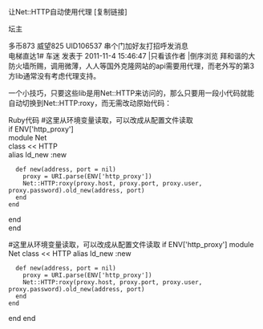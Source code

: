 让Net::HTTP自动使用代理 [复制链接]
 
坛主

多币873 威望825 UID106537
串个门加好友打招呼发消息	
电梯直达1#
 车迷 发表于 2011-11-4 15:46:47 |只看该作者 |倒序浏览
拜和谐的大防火墙所赐，调用微薄，人人等国外克隆网站的api需要用代理，而老外写的第3方lib通常没有考虑代理支持。 

一个小技巧，只要这些lib是用Net::HTTP来访问的，那么只要用一段小代码就能自动切换到Net::HTTP:roxy，而无需改动原始代码： 

Ruby代码 
#这里从环境变量读取，可以改成从配置文件读取   
if ENV['http_proxy']   
  module Net   
    class << HTTP   
      alias ld_new :new  
  
      def new(address, port = nil)   
        proxy = URI.parse(ENV['http_proxy'])   
        Net::HTTP:roxy(proxy.host, proxy.port, proxy.user, proxy.password).old_new(address, port)   
      end  
    end  
  end  
end  

#这里从环境变量读取，可以改成从配置文件读取
if ENV['http_proxy']
  module Net
    class << HTTP
      alias ld_new :new

      def new(address, port = nil)
        proxy = URI.parse(ENV['http_proxy'])
        Net::HTTP:roxy(proxy.host, proxy.port, proxy.user, proxy.password).old_new(address, port)
      end
    end
  end
end